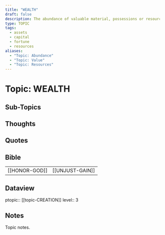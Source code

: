 ```yaml
---
title: "WEALTH"
draft: false
description: The abundance of valuable material, possessions or resources.
type: TOPIC
tags:
  - assets
  - capital
  - fortune
  - resources
aliases:
  - "Topic: Abundance"
  - "Topic: Value"
  - "Topic: Resources"
---
```

# Topic: WEALTH
## Sub-Topics

## Thoughts

## Quotes

## Bible
|     |     |
| --- | --- |
| [[HONOR-GOD]] | [[UNJUST-GAIN]] |

## Dataview
ptopic:: [[topic-CREATION]]
level:: 3

## Notes
Topic notes.

